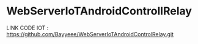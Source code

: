 # WebServerIoTAndroidControllRelay
LINK CODE IOT : https://github.com/Bayyeee/WebServerIoTAndroidControlRelay.git
